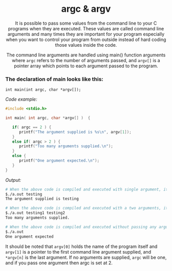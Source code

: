 <h1 align="center"> argc & argv </h1>

<p align="center">
It is possible to pass some values from the command line to your C programs when they are executed. These values are called command line arguments and many times they are important for your program especially when you want to control your program from outside instead of hard coding those values inside the code.</p>

<div align="center"> 

The command line arguments are handled using main() function arguments where `argc` refers to the number of arguments passed, and `argv[]` is a pointer array which points to each argument passed to the program.
</div>

<h3> The declaration of main looks like this: </h3>

`int main(int argc, char *argv[]);`

_Code example:_

```c
#include <stdio.h>

int main( int argc, char *argv[] )  {

   if( argc == 2 ) {
      printf("The argument supplied is %s\n", argv[1]);
   }
   else if( argc > 2 ) {
      printf("Too many arguments supplied.\n");
   }
   else {
      printf("One argument expected.\n");
   }
}
```

_Output:_

```bash
# When the above code is compiled and executed with single argument, it produces the following result.
$./a.out testing
The argument supplied is testing

# When the above code is compiled and executed with a two arguments, it produces the following result.
$./a.out testing1 testing2
Too many arguments supplied.

# When the above code is compiled and executed without passing any argument, it produces the following result.
$./a.out
One argument expected
```
It should be noted that `argv[0]` holds the name of the program itself and `argv[1]` is a pointer to the first command line argument supplied, and `*argv[n]` is the last argument. If no arguments are supplied, `argc` will be one, and if you pass one argument then argc is set at 2.


